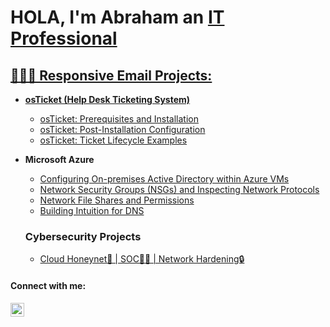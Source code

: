 <h1>HOLA, I'm Abraham
an <a href="www.linkedin.com/in/abraham-arias-8004aa278/">IT Professional</h1>

<h2> 🧑🏻‍💻 Responsive Email Projects:</h2>

- <b>osTicket (Help Desk Ticketing System)</b>
  - [osTicket: Prerequisites and Installation](https://github.com/abraham-arias/osTicket-Prerequisites-and-Installation)
  - [osTicket: Post-Installation Configuration](https://github.com/abraham-arias/osTicket---Post-Install-Configuration)
  - [osTicket: Ticket Lifecycle Examples](https://github.com/abraham-arias/osTicket---Ticket-Lifecycle-Intake-Through-Resolution)
- <b>Microsoft Azure</b>
  - [Configuring On-premises Active Directory within Azure VMs](https://github.com/abraham-arias/On-premises-Active-Directory-Deployed-in-the-Cloud-Azure-)
  - [Network Security Groups (NSGs) and Inspecting Network Protocols](https://github.com/abraham-arias/Utilizing-Wireshark-to-Explore-Network-Traffic)
  - [Network File Shares and Permissions](https://github.com/abraham-arias/Network-File-Shares-and-Permissions)
  - [Building Intuition for DNS](https://github.com/abraham-arias/Building-Intuition-for-DNS)

  <b><h3>Cybersecurity Projects</h3></b>
  - [Cloud Honeynet🍯 | SOC🕵️‍♂️ | Network Hardening🔒](https://github.com/abraham-arias/Live-Honeynet-SOC-and-Cloud-Network-Hardening-in-MS-Azure)

<h4>Connect with me:</h4>


[<img align="left" alt="Josh | LinkedIn" width="22px" src="https://cdn.jsdelivr.net/npm/simple-icons@v3/icons/linkedin.svg" />][linkedin]




[linkedin]: https://www.linkedin.com/in/abraham-arias-8004aa278/
